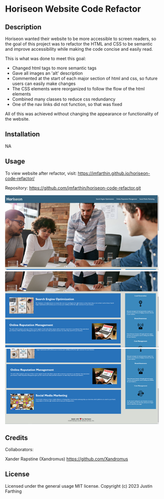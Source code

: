 # Horiseon Website Code Refactor

## Description

Horiseon wanted their website to be more accessible to screen readers, so the goal of this project was to refactor the HTML and CSS to be semantic and improve accessibility while making the code concise and easily read.

This is what was done to meet this goal:

- Changed html tags to more semantic tags
- Gave all images an 'alt' description
- Commented at the start of each major section of html and css, so future users can easily make changes
- The CSS elements were reorganized to follow the flow of the html elements
- Combined many classes to reduce css redundancy
- One of the nav links did not function, so that was fixed

All of this was achieved without changing the appearance or functionality of the website. 


## Installation

NA

## Usage

To view website after refactor, visit: https://jmfarthin.github.io/horiseon-code-refactor/

Repository: https://github.com/jmfarthin/horiseon-code-refactor.git

![Horiseon website shot 1](Develop\assets\images\horiseon1.png)
![Horiseon website shot 2](Develop\assets\images\horiseon2.png)
![Horiseon website shot 3](Develop\assets\images\horiseon3.png)




## Credits

Collaborators:

Xander Rapstine (Xandromus)
https://github.com/Xandromus

## License

Licensed under the general usage MIT license.
Copyright (c) 2023 Justin Farthing

